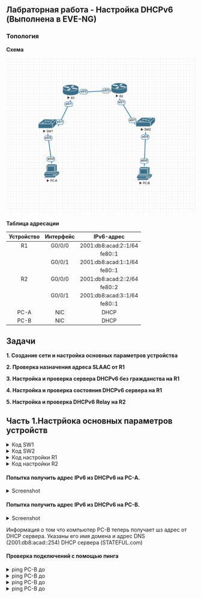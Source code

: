 ## Лабраторная работа - Настройка DHCPv6 (Выполнена в EVE-NG)

### Топология

**Схема**

![Alt-текст](https://github.com/fedotov1evg/OTUS_Network/blob/main/Lab_08/pic6-eve/shema.png)


**Таблица адресации**

| Устройство	| Интерфейс	| IPv6-адрес |
| :---------: | :-------: | :-------: |
| R1	| G0/0/0	| 2001:db8:acad:2::1/64 |
| 	| 	| fe80::1 |
| 	| G0/0/1	| 2001:db8:acad:1::1/64 |
| 	| 	| fe80::1 |
| R2| G0/0/0	| 2001:db8:acad:2::2/64 |
|   | 	| fe80::2 |
| 	| G0/0/1	| 2001:db8:acad:3::1/64 |
| 	| 	| fe80::1 |
| PC-A	| NIC	| DHCP |
| PC-B	| NIC	| DHCP |


## Задачи

**1. Создание сети и настройка основных параметров устройства**

**2. Проверка назначения адреса SLAAC от R1**

**3. Настройка и проверка сервера DHCPv6 без гражданства на R1**

**4. Настройка и проверка состояния DHCPv6 сервера на R1**

**5. Настройка и проверка DHCPv6 Relay на R2**


## Часть 1.Настрйока основных параметров устройств


<details><summary> Код SW1 </summary>
<pre>

enable
conf term
no ip domain-lookup
hostname S1
banner motd #####_S1_ENTER_PASSWORD_#####
line console 0
logging synchronous
password cisco
login
exit
service password-encryption
enable secret class
line vty 0 15
password cisco
login
exit

do copy running-config startup-config

</pre>
</details>



<details><summary> Код SW2 </summary>
<pre>

enable
conf term
no ip domain-lookup
hostname S2
banner motd ######_S2_ENTER_PASSWORD_######
line console 0
logging synchronous
password cisco
login
exit
service password-encryption
enable secret class
line vty 0 15
password cisco
login
exit

do copy running-config startup-config

</pre>
</details>


<details><summary> Код настройки R1 </summary>
<pre>
****Базовая настройка****
enable
conf term
no ip domain-lookup
hostname R1
banner motd ######_R1_ENTER_PASSWORD_######
line console 0
logging synchronous
password cisco
login
exit
service password-encryption
enable secret class
line vty 0 15
password cisco
login
exit

****Настройка портов****
ipv6 unicast-routing

int g
ipv6 add 2001:db8:acad:1::1/64
ipv6 add fe80::1 link-local
no shutdown
ex

int g
ipv6 add 2001:db8:acad:2::1/64
ipv6 add fe80::1 link-local
no shutdown
ex

****Настройка маршрутизации****
ipv6 route 2001:db8:acad:3::1/64 2001:db8:acad:2::2

****Настройка пула DHCP IPv6 для PC-A****
ipv6 dhcp pool R1-STATELESS
dns-server 2001:db8:acad::254
domain-name STATELESS.com

interface g0/0/1
ipv6 nd other-config-flag
ipv6 dhcp server R1-STATELESS

****Настройка пула DHCP IPv6 для R2(PC-B)****
ipv6 dhcp pool R2-STATEFUL
address prefix 2001:db8:acad:3:aaa::/80
dns-server 2001:db8:acad::254
domain-name STATEFUL.com

interface g0/0/0
ipv6 dhcp server R2-STATEFUL
    
</pre>
</details>

<details><summary> Код настройки R2 </summary>
<pre>
****Базовая настройка****
enable
conf term
no ip domain-lookup
hostname R2
banner motd ######_R2_ENTER_PASSWORD_######
line console 0
logging synchronous
password cisco
login
exit
service password-encryption
enable secret class
line vty 0 15
password cisco
login
exit

****Настройка портов****
ipv6 unicast-routing

int 
ipv6 add 2001:db8:acad:3::1/64
ipv6 add fe80::1 link-local
no shutdown
ex
int 
ipv6 add 2001:db8:acad:2::2/64
ipv6 add fe80::2 link-local
no shutdown
ex

****Настройка маршрутизации****
ipv6 route 2001:db8:acad:1::1/64 2001:db8:acad:2::1

****Настройка ретронсляции****
interface g0/0/1
ipv6 nd managed-config-flag
ipv6 dhcp relay destination 2001:db8:acad:2::1 g0/0/0

</pre>
</details>

#### Попытка получить адрес IPv6 из DHCPv6 на PC-A.

<details>
  <summary>Screenshot</summary>
  <img src="https://github.com/fedotov1evg/OTUS_Network/blob/main/Lab_08/pic6-eve/1.png">
</details>


#### Попытка получить адрес IPv6 из DHCPv6 на PC-B.

<details>
  <summary>Screenshot</summary>
  <img src="https://github.com/fedotov1evg/OTUS_Network/blob/main/Lab_08/pic6-eve/2.png">
</details>

Информация о том что компьютер РС-В теперь получает шз адрес от DHCP сервера. Указаны его имя домена и адрес DNS (2001:db8:acad::254) DHCP сервера (STATEFUL.com)

#### Проверка подключений с помощью пинга


<details>
  <summary>ping PC-B до </summary>
  <img src="https://github.com/fedotov1evg/OTUS_Network/blob/main/Lab_08/pic6-eve/p-1.png">
</details>

<details>
  <summary>ping PC-B до </summary>
  <img src="https://github.com/fedotov1evg/OTUS_Network/blob/main/Lab_08/pic6-eve/p-2.png">
</details>

<details>
  <summary>ping PC-B до </summary>
  <img src="https://github.com/fedotov1evg/OTUS_Network/blob/main/Lab_08/pic6-eve/p-3.png">
</details>

<details>
  <summary>ping PC-B до </summary>
  <img src="https://github.com/fedotov1evg/OTUS_Network/blob/main/Lab_08/pic6-eve/p-4.png">
</details>
